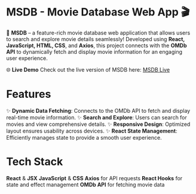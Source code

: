 # MSDB - Movie Database Web App 🎬
🚀 **MSDB** – a feature-rich movie database web application that allows users to search and explore movie details seamlessly! Developed using **React, JavaScript, HTML, CSS**, and **Axios**, this project connects with the **OMDb API** to dynamically fetch and display movie information for an engaging user experience.

🌐 **Live Demo**
Check out the live version of MSDB here: [MSDB Live](https://msdb-app.netlify.app/)

# Features
✨ **Dynamic Data Fetching**: Connects to the OMDb API to fetch and display real-time movie information.
✨ **Search and Explore**: Users can search for movies and view comprehensive details.
✨ **Responsive Design**: Optimized layout ensures usability across devices.
✨ **React State Management**: Efficiently manages state to provide a smooth user experience.

# Tech Stack
**React** & **JSX**
**JavaScript** & **CSS**
**Axios** for API requests
**React Hooks** for state and effect management
**OMDb API** for fetching movie data
